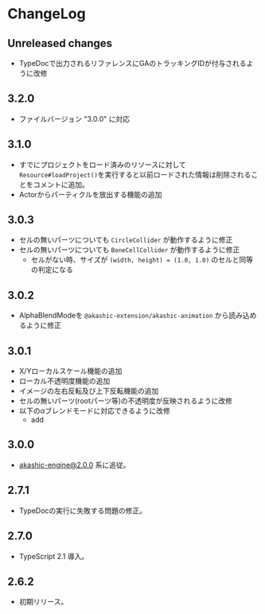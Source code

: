 # ChangeLog

## Unreleased changes
* TypeDocで出力されるリファレンスにGAのトラッキングIDが付与されるように改修

## 3.2.0

* ファイルバージョン "3.0.0" に対応

## 3.1.0

* すでにプロジェクトをロード済みのリソースに対して`Resource#loadProject()`を実行すると以前ロードされた情報は削除されることをコメントに追加。
* Actorからパーティクルを放出する機能の追加

## 3.0.3

* セルの無いパーツについても `CircleCollider` が動作するように修正
* セルの無いパーツについても `BoneCellCollider` が動作するように修正
  * セルがない時、サイズが `(width, height) = (1.0, 1.0)` のセルと同等の判定になる

## 3.0.2

* AlphaBlendModeを `@akashic-extension/akashic-animation` から読み込めるように修正

## 3.0.1

* X/Yローカルスケール機能の追加
* ローカル不透明度機能の追加
* イメージの左右反転及び上下反転機能の追加
* セルの無いパーツ(rootパーツ等)の不透明度が反映されるように改修
* 以下のαブレンドモードに対応できるように改修
  * add

## 3.0.0

* akashic-engine@2.0.0 系に追従。

## 2.7.1

* TypeDocの実行に失敗する問題の修正。

## 2.7.0

* TypeScript 2.1 導入。

## 2.6.2

* 初期リリース。
